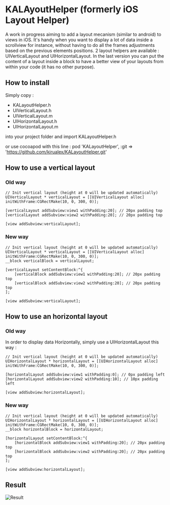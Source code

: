 # KALAyoutHelper (formerly iOS Layout Helper)

A work in progress aiming to add a layout mecanism (similar to android) to views in iOS. It's handy when you want to display a lot of data inside a scrollview for instance, without having to do all the frames adjustments based on the previous elements positions.
2 layout helpers are available : UIVerticalLayout and UIHorizontalLayout.
In the last version you can put the content of a layout inside a block to have a better view of your layouts from within your code (it has no other purpose).

## How to install

Simply copy :
 * KALayoutHelper.h
 * UIVerticalLayout.h
 * UIVerticalLayout.m
 * UIHorizontalLayout.h
 * UIHorizontalLayout.m

into your project folder and import KALayoutHelper.h

or use cocoapod with this line :
    pod 'KALayoutHelper', :git => 'https://github.com/kirualex/KALayoutHelper.git'

## How to use a vertical layout

### Old way

    // Init vertical layout (height at 0 will be updated automatically)
    UIVerticalLayout * verticalLayout = [[UIVerticalLayout alloc] initWithFrame:CGRectMake(10, 0, 300, 0)];

    [verticalLayout addSubview:view1 withPadding:20]; // 20px padding top
    [verticalLayout addSubview:view2 withPadding:20]; // 20px padding top

    [view addSubview:verticalLayout];

### New way

    // Init vertical layout (height at 0 will be updated automatically)
    UIVerticalLayout * verticalLayout = [[UIVerticalLayout alloc] initWithFrame:CGRectMake(10, 0, 300, 0)];
    __block verticalBlock = verticalLayout;

    [verticalLayout setContentBlock:^{
        [verticalBlock addSubview:view1 withPadding:20]; // 20px padding top
        [verticalBlock addSubview:view2 withPadding:20]; // 20px padding top
    ];

    [view addSubview:verticalLayout];

## How to use an horizontal layout

### Old way

In order to display data Horizontally, simply use a UIHorizontalLayout this way :

    // Init vertical layout (height at 0 will be updated automatically)
    UIHorizontalLayout * horizontalLayout = [[UIHorizontalLayout alloc] initWithFrame:CGRectMake(10, 0, 300, 0)];

    [horizontalLayout addSubview:view1 withPadding:0]; // 0px padding left
    [horizontalLayout addSubview:view2 withPadding:10]; // 10px padding left

    [view addSubview:horizontalLayout];

### New way

    // Init vertical layout (height at 0 will be updated automatically)
    UIHorizontalLayout * horizontalLayout = [[UIHorizontalLayout alloc] initWithFrame:CGRectMake(10, 0, 300, 0)];
    __block horizontalBlock = horizontalLayout;

    [horizontalLayout setContentBlock:^{
        [horizontalBlock addSubview:view1 withPadding:20]; // 20px padding top
        [horizontalBlock addSubview:view2 withPadding:20]; // 20px padding top
    ];

    [view addSubview:horizontalLayout];


## Result

![Result](http://i.imgur.com/lUoPK.png)



